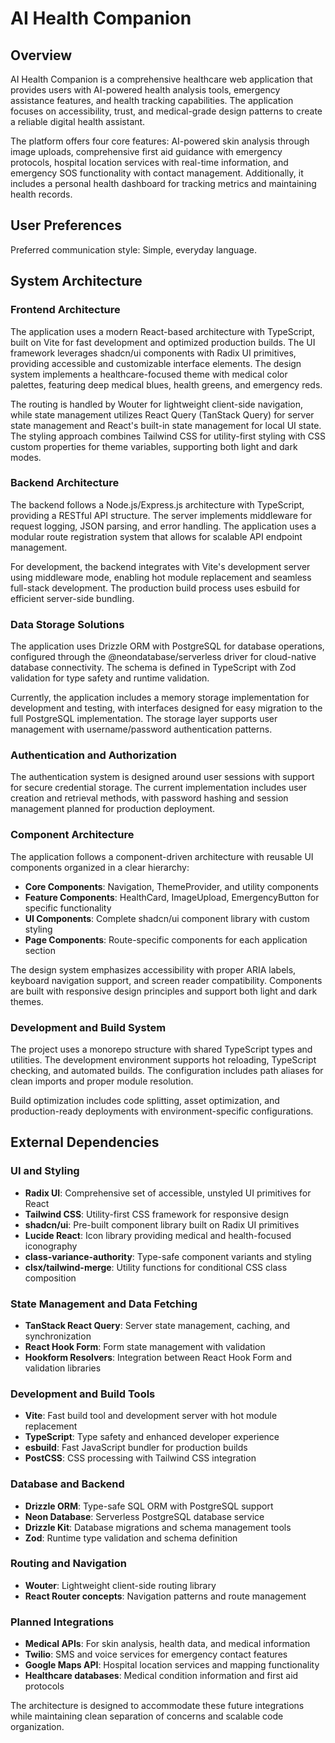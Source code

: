 # AI Health Companion

## Overview

AI Health Companion is a comprehensive healthcare web application that provides users with AI-powered health analysis tools, emergency assistance features, and health tracking capabilities. The application focuses on accessibility, trust, and medical-grade design patterns to create a reliable digital health assistant.

The platform offers four core features: AI-powered skin analysis through image uploads, comprehensive first aid guidance with emergency protocols, hospital location services with real-time information, and emergency SOS functionality with contact management. Additionally, it includes a personal health dashboard for tracking metrics and maintaining health records.

## User Preferences

Preferred communication style: Simple, everyday language.

## System Architecture

### Frontend Architecture
The application uses a modern React-based architecture with TypeScript, built on Vite for fast development and optimized production builds. The UI framework leverages shadcn/ui components with Radix UI primitives, providing accessible and customizable interface elements. The design system implements a healthcare-focused theme with medical color palettes, featuring deep medical blues, health greens, and emergency reds.

The routing is handled by Wouter for lightweight client-side navigation, while state management utilizes React Query (TanStack Query) for server state management and React's built-in state management for local UI state. The styling approach combines Tailwind CSS for utility-first styling with CSS custom properties for theme variables, supporting both light and dark modes.

### Backend Architecture
The backend follows a Node.js/Express.js architecture with TypeScript, providing a RESTful API structure. The server implements middleware for request logging, JSON parsing, and error handling. The application uses a modular route registration system that allows for scalable API endpoint management.

For development, the backend integrates with Vite's development server using middleware mode, enabling hot module replacement and seamless full-stack development. The production build process uses esbuild for efficient server-side bundling.

### Data Storage Solutions
The application uses Drizzle ORM with PostgreSQL for database operations, configured through the @neondatabase/serverless driver for cloud-native database connectivity. The schema is defined in TypeScript with Zod validation for type safety and runtime validation.

Currently, the application includes a memory storage implementation for development and testing, with interfaces designed for easy migration to the full PostgreSQL implementation. The storage layer supports user management with username/password authentication patterns.

### Authentication and Authorization
The authentication system is designed around user sessions with support for secure credential storage. The current implementation includes user creation and retrieval methods, with password hashing and session management planned for production deployment.

### Component Architecture
The application follows a component-driven architecture with reusable UI components organized in a clear hierarchy:

- **Core Components**: Navigation, ThemeProvider, and utility components
- **Feature Components**: HealthCard, ImageUpload, EmergencyButton for specific functionality
- **UI Components**: Complete shadcn/ui component library with custom styling
- **Page Components**: Route-specific components for each application section

The design system emphasizes accessibility with proper ARIA labels, keyboard navigation support, and screen reader compatibility. Components are built with responsive design principles and support both light and dark themes.

### Development and Build System
The project uses a monorepo structure with shared TypeScript types and utilities. The development environment supports hot reloading, TypeScript checking, and automated builds. The configuration includes path aliases for clean imports and proper module resolution.

Build optimization includes code splitting, asset optimization, and production-ready deployments with environment-specific configurations.

## External Dependencies

### UI and Styling
- **Radix UI**: Comprehensive set of accessible, unstyled UI primitives for React
- **Tailwind CSS**: Utility-first CSS framework for responsive design
- **shadcn/ui**: Pre-built component library built on Radix UI primitives
- **Lucide React**: Icon library providing medical and health-focused iconography
- **class-variance-authority**: Type-safe component variants and styling
- **clsx/tailwind-merge**: Utility functions for conditional CSS class composition

### State Management and Data Fetching
- **TanStack React Query**: Server state management, caching, and synchronization
- **React Hook Form**: Form state management with validation
- **Hookform Resolvers**: Integration between React Hook Form and validation libraries

### Development and Build Tools
- **Vite**: Fast build tool and development server with hot module replacement
- **TypeScript**: Type safety and enhanced developer experience
- **esbuild**: Fast JavaScript bundler for production builds
- **PostCSS**: CSS processing with Tailwind CSS integration

### Database and Backend
- **Drizzle ORM**: Type-safe SQL ORM with PostgreSQL support
- **Neon Database**: Serverless PostgreSQL database service
- **Drizzle Kit**: Database migrations and schema management tools
- **Zod**: Runtime type validation and schema definition

### Routing and Navigation
- **Wouter**: Lightweight client-side routing library
- **React Router concepts**: Navigation patterns and route management

### Planned Integrations
- **Medical APIs**: For skin analysis, health data, and medical information
- **Twilio**: SMS and voice services for emergency contact features
- **Google Maps API**: Hospital location services and mapping functionality
- **Healthcare databases**: Medical condition information and first aid protocols

The architecture is designed to accommodate these future integrations while maintaining clean separation of concerns and scalable code organization.